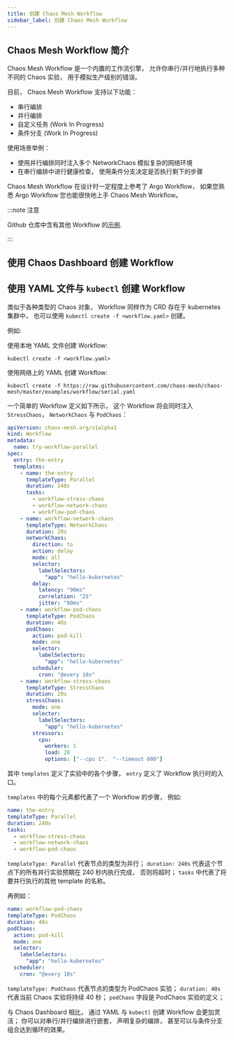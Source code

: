 ```yaml
---
title: 创建 Chaos Mesh Workflow
sidebar_label: 创建 Chaos Mesh Workflow
---
```


## Chaos Mesh Workflow 简介

Chaos Mesh Workflow 是一个内置的工作流引擎， 允许你串行/并行地执行多种不同的 Chaos 实验， 用于模拟生产级别的错误。

目前， Chaos Mesh Workflow 支持以下功能：

- 串行编排
- 并行编排
- 自定义任务 (Work In Progress)
- 条件分支 (Work In Progress)

使用场景举例： 

- 使用并行编排同时注入多个 NetworkChaos 模拟复杂的网络环境
- 在串行编排中进行健康检查， 使用条件分支决定是否执行剩下的步骤

Chaos Mesh Workflow 在设计时一定程度上参考了 Argo Workflow， 如果您熟悉 Argo Workflow 您也能很快地上手 Chaos Mesh Workflow。

:::note 注意

Github 仓库中含有其他 Workflow 的[示例](https://github.com/chaos-mesh/chaos-mesh/tree/master/examples/workflow).

:::
## 使用 Chaos Dashboard 创建 Workflow

<!--TODO: 待 Chaos Dashboard 完善后补充这一部分 -->

## 使用 YAML 文件与 `kubectl` 创建 Workflow

类似于各种类型的 Chaos 对象， Workflow 同样作为 CRD 存在于 kubernetes 集群中， 也可以使用 `kubectl create -f <workflow.yaml>` 创建。

例如:

使用本地 YAML 文件创建 Workflow:

```shell
kubectl create -f <workflow.yaml>
```

使用网络上的 YAML 创建 Workflow:

```shell
kubectl create -f https://raw.githubusercontent.com/chaos-mesh/chaos-mesh/master/examples/workflow/serial.yaml
```


一个简单的 Workflow 定义如下所示， 这个 Workflow 将会同时注入 `StressChaos`， `NetworkChaos` 与 `PodChaos`：

```yaml
apiVersion: chaos-mesh.org/v1alpha1
kind: Workflow
metadata:
  name: try-workflow-parallel
spec:
  entry: the-entry
  templates:
    - name: the-entry
      templateType: Parallel
      duration: 240s
      tasks:
        - workflow-stress-chaos
        - workflow-network-chaos
        - workflow-pod-chaos
    - name: workflow-network-chaos
      templateType: NetworkChaos
      duration: 20s
      networkChaos:
        direction: to
        action: delay
        mode: all
        selector:
          labelSelectors:
            "app": "hello-kubernetes"
        delay:
          latency: "90ms"
          correlation: "25"
          jitter: "90ms"
    - name: workflow-pod-chaos
      templateType: PodChaos
      duration: 40s
      podChaos:
        action: pod-kill
        mode: one
        selector:
          labelSelectors:
            "app": "hello-kubernetes"
        scheduler:
          cron: "@every 10s"
    - name: workflow-stress-chaos
      templateType: StressChaos
      duration: 20s
      stressChaos:
        mode: one
        selector:
          labelSelectors:
            "app": "hello-kubernetes"
        stressors:
          cpu:
            workers: 1
            load: 20
            options: ["--cpu 1"， "--timeout 600"]
```

其中 `templates` 定义了实验中的各个步骤， `entry` 定义了 Workflow 执行时的入口。

`templates` 中的每个元素都代表了一个 Workflow 的步骤， 例如:

```yaml
name: the-entry
templateType: Parallel
duration: 240s
tasks:
  - workflow-stress-chaos
  - workflow-network-chaos
  - workflow-pod-chaos
``` 

`templateType: Parallel` 代表节点的类型为并行； `duration: 240s` 代表这个节点下的所有并行实验预期在 240 秒内执行完成， 否则将超时； `tasks` 中代表了将要并行执行的其他 template 的名称。


再例如：

```yaml
name: workflow-pod-chaos
templateType: PodChaos
duration: 40s
podChaos:
  action: pod-kill
  mode: one
  selector:
    labelSelectors:
      "app": "hello-kubernetes"
  scheduler:
    cron: "@every 10s"
```

`templateType: PodChaos` 代表节点的类型为 PodChaos 实验； `duration: 40s` 代表当前 Chaos 实验将持续 40 秒； `podChaos` 字段是 PodChaos 实验的定义；

与 Chaos Dashboard 相比， 通过 YAML 与 `kubectl` 创建 Workflow 会更加灵活； 你可以对串行/并行编排进行嵌套， 声明复杂的编排， 甚至可以与条件分支组合达到循环的效果。
